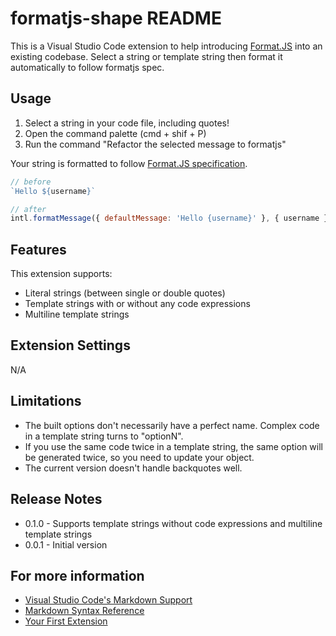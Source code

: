 # formatjs-shape README

This is a Visual Studio Code extension to help introducing [Format.JS](https://formatjs.github.io/) into an existing codebase. Select a string or template string then format it automatically to follow formatjs spec.

## Usage

1. Select a string in your code file, including quotes!
2. Open the command palette (cmd + shif + P)
3. Run the command "Refactor the selected message to formatjs"

Your string is formatted to follow [Format.JS specification](https://formatjs.github.io/docs/getting-started/message-declaration/#using-imperative-api-intlformatmessage).

```js
// before
`Hello ${username}`

// after
intl.formatMessage({ defaultMessage: 'Hello {username}' }, { username })
```

## Features

This extension supports:
- Literal strings (between single or double quotes)
- Template strings with or without any code expressions
- Multiline template strings

## Extension Settings

N/A

## Limitations

- The built options don't necessarily have a perfect name. Complex code in a template string turns to "optionN".
- If you use the same code twice in a template string, the same option will be generated twice, so you need to update your object.
- The current version doesn't handle backquotes well.

## Release Notes

* 0.1.0 - Supports template strings without code expressions and multiline template strings
* 0.0.1 - Initial version

## For more information

* [Visual Studio Code's Markdown Support](http://code.visualstudio.com/docs/languages/markdown)
* [Markdown Syntax Reference](https://help.github.com/articles/markdown-basics/)
* [Your First Extension](https://code.visualstudio.com/api/get-started/your-first-extension)
